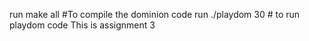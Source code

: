 run make all #To compile the dominion code
run ./playdom 30 # to run playdom code
This is assignment 3
